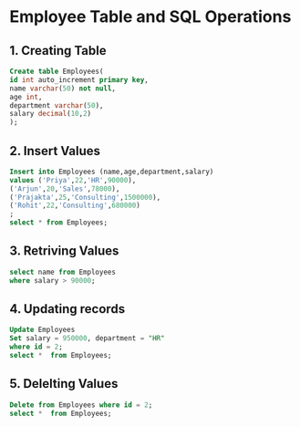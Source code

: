 # Employee Table and SQL Operations

## 1. Creating Table
``` sql
Create table Employees(
id int auto_increment primary key,
name varchar(50) not null,
age int,
department varchar(50),
salary decimal(10,2)
);
```

## 2. Insert Values
``` sql
Insert into Employees (name,age,department,salary)
values ('Priya',22,'HR',90000),
('Arjun',20,'Sales',78000),
('Prajakta',25,'Consulting',1500000),
('Rohit',22,'Consulting',680000)
;
select * from Employees;
```

## 3. Retriving Values
``` sql
select name from Employees
where salary > 90000;
```

## 4. Updating records
``` sql
Update Employees
Set salary = 950000, department = "HR"
where id = 2;
select *  from Employees;
```
## 5. Delelting Values
``` sql
Delete from Employees where id = 2;
select *  from Employees;
```
